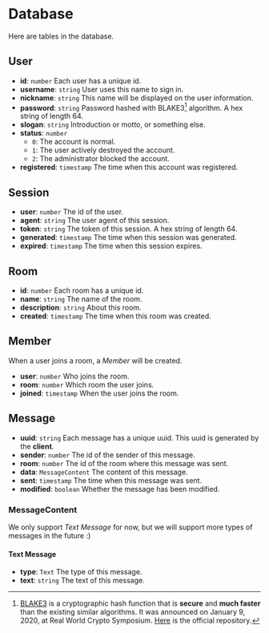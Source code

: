 # Database

Here are tables in the database.

## User

- **id**: `number` Each user has a unique id.
- **username**: `string` User uses this name to sign in.
- **nickname**: `string` This name will be displayed on the user information.
- **password**: `string` Password hashed with BLAKE3[^BLAKE3] algorithm. A hex string of length 64.
- **slogan**: `string` Introduction or motto, or something else.
- **status**: `number`
  - `0`: The account is normal.
  - `1`: The user actively destroyed the account.
  - `2`: The administrator blocked the account.
- **registered**: `timestamp` The time when this account was registered.

## Session

- **user**: `number` The id of the user.
- **agent**: `string` The user agent of this session.
- **token**: `string` The token of this session. A hex string of length 64.
- **generated**: `timestamp` The time when this session was generated.
- **expired**: `timestamp` The time when this session expires.

## Room

- **id**: `number` Each room has a unique id.
- **name**: `string` The name of the room.
- **description**: `string` About this room.
- **created**: `timestamp` The time when this room was created.

## Member

When a user joins a room, a *Member* will be created.

- **user**: `number` Who joins the room.
- **room**: `number` Which room the user joins.
- **joined**: `timestamp` When the user joins the room.

## Message

- **uuid**: `string` Each message has a unique uuid. This uuid is generated by the **client**.
- **sender**: `number` The id of the sender of this message.
- **room**: `number` The id of the room where this message was sent.
- **data**: `MessageContent` The content of this message.
- **sent**: `timestamp` The time when this message was sent.
- **modified**: `boolean` Whether the message has been modified.

### MessageContent

We only support *Text Message* for now, but we will support more types of messages in the future :)

#### Text Message

- **type**: `Text` The type of this message.
- **text**: `string` The text of this message.

[^BLAKE3]: [BLAKE3](https://en.wikipedia.org/wiki/BLAKE_(hash_function)#BLAKE3) is a cryptographic hash function that is **secure** and **much faster** than the existing similar algorithms. It was announced on January 9, 2020, at Real World Crypto Symposium. [Here](https://github.com/BLAKE3-team/BLAKE3/) is the official repository.
